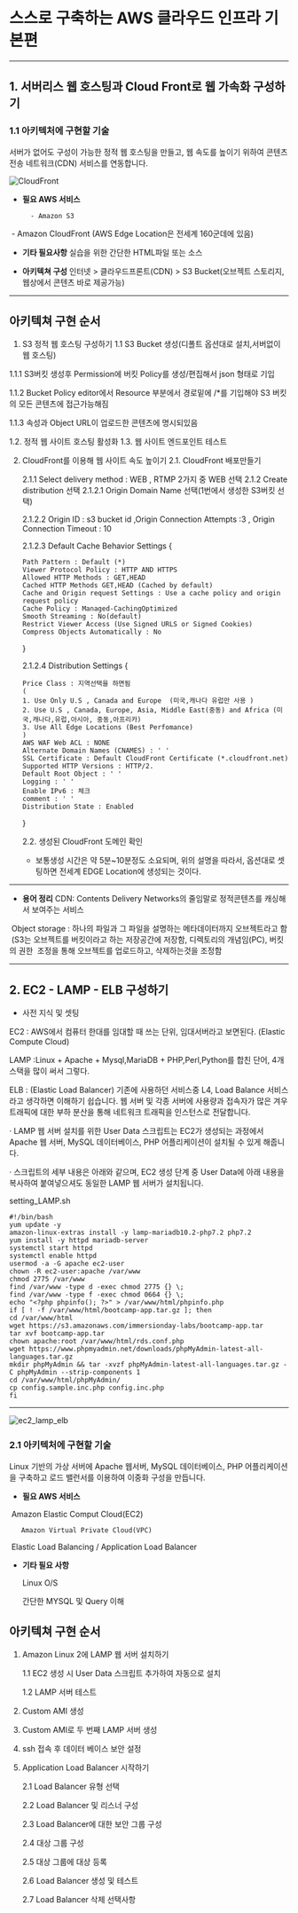 # 스스로 구축하는 AWS 클라우드 인프라 기본편

****







## 1. 서버리스 웹 호스팅과 Cloud Front로 웹 가속화 구성하기



### 1.1 아키텍처에 구현할 기술

서버가 없어도 구성이 가능한 정적 웹 호스팅을 만들고, 웹 속도를 높이기 위하여 콘텐츠
전송 네트워크(CDN) 서비스를 연동합니다. 



![CloudFront](D:\프로젝트\OKR\OKR\공부정리\2021\학습문서\AWS\CloudFront.png)



* **필요 AWS 서비스**

		- Amazon S3
​		- Amazon CloudFront (AWS Edge Location은 전세계 160군데에 있음)



- **기타 필요사항**
  실습을 위한 간단한 HTML파일 또는 소스



- **아키텍쳐 구성**
  인터넷 > 클라우드프론트(CDN) > S3 Bucket(오브젝트 스토리지,웹상에서 콘텐츠 바로 제공가능)

****



## 아키텍쳐 구현 순서

1. S3 정적 웹 호스팅 구성하기
  1.1  S3 Bucket 생성(디폴트 옵션대로 설치,서버없이 웹 호스팅)

  1.1.1 S3버킷 생성후 Permission에 버킷 Policy를 생성/편집해서 json 형태로 기입

  1.1.2 Bucket Policy editor에서 Resource 부분에서 경로밑에 /*를 기입해야 S3 버킷의 모든 콘텐츠에 접근가능해짐

  1.1.3 속성과 Object URL이 업로드한 콘텐츠에 명시되있음

  1.2. 정적 웹 사이트 호스팅 활성화
  1.3. 웹 사이트 엔드포인트 테스트



2. CloudFront를 이용해 웹 사이트 속도 높이기
   2.1. CloudFront 배포만들기

   2.1.1 Select delivery method : WEB , RTMP 2가지 중 WEB 선택
   2.1.2 Create distribution 선택
   2.1.2.1 Origin Domain Name 선택(1번에서 생성한 S3버킷 선택)

   2.1.2.2 Origin ID : s3 bucket id ,Origin Connection Attempts :3 , Origin Connection Timeout : 10  

   2.1.2.3 Default Cache Behavior Settings {

   ```
   Path Pattern : Default (*)
   Viewer Protocol Policy : HTTP AND HTTPS
   Allowed HTTP Methods : GET,HEAD 
   Cached HTTP Methods GET,HEAD (Cached by default)
   Cache and Origin request Settings : Use a cache policy and origin request policy 
   Cache Policy : Managed-CachingOptimized 
   Smooth Streaming : No(default)
   Restrict Viewer Access (Use Signed URLS or Signed Cookies)
   Compress Objects Automatically : No
   ```

   }

   

   2.1.2.4 Distribution Settings {

   ```
   Price Class : 지역선택을 하면됨
   ( 
   1. Use Only U.S , Canada and Europe  (미국,캐나다 유럽만 사용 )
   2. Use U.S , Canada, Europe, Asia, Middle East(중동) and Africa (미국,캐나다,유럽,아시아, 중동,아프리카)
   3. Use All Edge Locations (Best Perfomance)
   )
   AWS WAF Web ACL : NONE 
   Alternate Domain Names (CNAMES) : ' '
   SSL Certificate : Default CloudFront Certificate (*.cloudfront.net)
   Supported HTTP Versions : HTTP/2. 
   Default Root Object : ' '
   Logging : ' '
   Enable IPv6 : 체크
   comment : ' '
   Distribution State : Enabled
   
   ```

   }

   

   2.2. 생성된 CloudFront 도메인 확인

   - 보통생성 시간은 약 5분~10분정도 소요되며,  위의 설명을 따라서, 옵션대로 셋팅하면 전세계 EDGE Location에 생성되는 것이다. 





****

- **용어 정리**
  CDN: Contents Delivery Networks의 줄임말로 정적콘텐츠를 캐싱해서 보여주는 서비스

​		Object storage : 하나의 파일과 그 파일을 설명하는 메타데이터까지 오브젝트라고 함
​		(S3는 오브젝트를 버킷이라고 하는 저장공간에 저장함, 디렉토리의 개념임(PC), 버킷의 권한
​		조정을 통해 오브젝트를 업로드하고, 삭제하는것을 조정함





****



## 2. EC2 - LAMP - ELB 구성하기



* 사전 지식 및 셋팅


EC2 :  AWS에서 컴퓨터 한대를 임대할 때 쓰는 단위, 임대서버라고 보면된다. (Elastic Compute Cloud)

LAMP :Linux + Apache + Mysql,MariaDB + PHP,Perl,Python를 합친 단어, 4개 스택을 많이 써서 그렇다.

ELB : (Elastic Load Balancer) 
기존에 사용하던 서비스중 L4, Load Balance 서비스라고 생각하면 이해하기 쉽습니다. 웹 서버 및 각종 서버에 사용량과 접속자가 많은 겨우 트래픽에 대한 부하 분산을 통해 네트워크 트래픽을 인스턴스로 전달합니다.



· LAMP 웹 서버 설치를 위한 User Data 스크립트는 EC2가 생성되는 과정에서 Apache 웹 서버, MySQL 데이터베이스, PHP 어플리케이션이 설치될 수 있게 해줍니다.

· 스크립트의 세부 내용은 아래와 같으며, EC2 생성 단계 중 User Data에 아래 내용을 복사하여 붙여넣으셔도 동일한 LAMP 웹 서버가 설치됩니다.



setting_LAMP.sh

```
#!/bin/bash
yum update -y
amazon-linux-extras install -y lamp-mariadb10.2-php7.2 php7.2
yum install -y httpd mariadb-server
systemctl start httpd
systemctl enable httpd
usermod -a -G apache ec2-user
chown -R ec2-user:apache /var/www
chmod 2775 /var/www
find /var/www -type d -exec chmod 2775 {} \;
find /var/www -type f -exec chmod 0664 {} \;
echo "<?php phpinfo(); ?>" > /var/www/html/phpinfo.php
if [ ! -f /var/www/html/bootcamp-app.tar.gz ]; then
cd /var/www/html
wget https://s3.amazonaws.com/immersionday-labs/bootcamp-app.tar
tar xvf bootcamp-app.tar
chown apache:root /var/www/html/rds.conf.php
wget https://www.phpmyadmin.net/downloads/phpMyAdmin-latest-all-languages.tar.gz
mkdir phpMyAdmin && tar -xvzf phpMyAdmin-latest-all-languages.tar.gz -C phpMyAdmin --strip-components 1
cd /var/www/html/phpMyAdmin/
cp config.sample.inc.php config.inc.php
fi
```



****



![ec2_lamp_elb](ec2_lamp_elb.png)



### 2.1 아키텍처에 구현할 기술

Linux 기반의 가상 서버에 Apache 웹서버, MySQL 데이터베이스, PHP 어플리케이션을 구축하고 로드 밸런서를 이용하여 이중화 구성을 만듭니다.



* **필요 AWS 서비스** 

​    	 Amazon Elastic Comput Cloud(EC2)

  	   Amazon Virtual Private Cloud(VPC)

​		 Elastic Load Balancing / Application Load Balancer

* **기타 필요 사항**

  Linux O/S

  간단한 MYSQL 및 Query 이해





## 아키텍쳐 구현 순서



1. Amazon Linux 2에 LAMP 웹 서버 설치하기

   1.1 EC2 생성 시 User Data 스크립트 추가하여 자동으로 설치

   1.2 LAMP 서버 테스트

2. Custom AMI 생성

3. Custom AMI로 두 번째 LAMP 서버 생성

4. ssh 접속 후 데이터 베이스 보안 설정



2. Application Load Balancer 시작하기

   2.1 Load Balancer 유형 선택

   2.2 Load Balancer 및 리스너 구성

   2.3 Load Balancer에 대한 보안 그룹 구성

   2.4 대상 그룹 구성

   2.5 대상 그룹에 대상 등록

   2.6 Load Balancer 생성 및 테스트

   2.7 Load Balancer 삭제 선택사항

